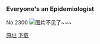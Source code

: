 ### Everyone's an Epidemiologist
No.2300
![图片不见了~~~](https://imgs.xkcd.com/comics/everyones_an_epidemiologist.png)

[原址](https://xkcd.com//2300) [下载](https://imgs.xkcd.com/comics/everyones_an_epidemiologist.png)

